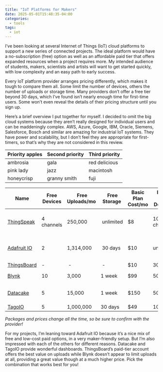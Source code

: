 ```yaml
---
title: "IoT Platforms for Makers"
date: 2025-05-01T15:48:35-04:00
categories:
  - tools
tags:
  - iot
---
```


I’ve been looking at several Internet of Things (IoT) cloud platforms to support a new series of connected projects. The ideal platform would have a no-subscription (free) option as well as an affordable paid tier that offers expanded resources when a project requires more. My intended audience of students, makers, scientists and artists will want to get started quickly, with low complexity and an easy path to early success.

Every IoT platform provider arranges pricing differently, which makes it tough to compare them all. Some limit the number of devices, others the number of uploads or storage time. Many providers don’t offer a free tier beyond 30 days, which I’ve found isn’t nearly enough time for first-time users. Some won’t even reveal the details of their pricing structure until you sign up.

Here’s a brief overview I put together for myself. I decided to omit the big cloud systems because they aren’t really designed for individual users and can be maddeningly complex. AWS, Azure, Google, IBM, Oracle, Siemens, Salesforce, Bosch and similar are amazing for industrial IoT systems. They have power and scalability, but I don’t feel they are appropriate for first-timers, so that’s why they are not considered in this review.

| Priority apples | Second priority | Third priority |
|-------|--------|---------|
| ambrosia | gala | red delicious |
| pink lady | jazz | macintosh |
| honeycrisp | granny smith | fuji |

| Name | Free Devices |  Free Uploads/mo |  Free Storage | Basic Plan Cost/mo | Basic Plan Devices |  Basic Plan Uploads/mo | Basic Plan Storage | Basic Plan Name | Notes |
|-------|---------|-------|--------|---------|-------|--------|---------|-------|--------|
| [ThingSpeak](https://thingspeak.mathworks.com/) | 4 channels | 250,000 |  unlimited | $8 | 10 channels | 2,750,000 | unlimited | Home | Free plan has 15-second upload limit |
| [Adafruit IO](https://io.adafruit.com/) | 2 | 1,314,000 | 30 days | $10 | unlimited | 2,628,000 | 60 days | Adafruit IO+ | More uploads and storage available |
| [ThingsBoard](https://thingsboard.io/) | \- |  \- |  \- | $10 | 30 | 10,000,000  | 60 days | Maker | |
| [Blynk](https://blynk.io/) | 10 |  3,000 | 1 week | $99 | 50 |  unlimited | 6 months | Pro | |
| [Datacake](https://datacake.co/) | 5 | 15,000 | 1 week | $150 | 50 | | 30 days | Light | Or pay as you go $2 euros/device |
| [TagoIO](https://tago.io/) | 5 | 1,000,000 | 30 days | $49 | 100 | 1,000,000 | 9 years | Starter | |

*Packages and prices change all the time, so be sure to confirm with the provider!*

For my projects, I’m leaning toward Adafruit IO because it’s a nice mix of free and low-cost paid options, in a very maker-friendly setup. But I’m also impressed with each of the others for different reasons. Datacake and TagoIO provide wonderful dashboards. ThingsBoard’s paid-tier account offers the best value on uploads while Blynk doesn’t appear to limit uploads at all, providing a great value though at a much higher price. Pick the combination that works best for you!